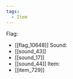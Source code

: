 ```yaml
---
tags:
  - Item
---
```

Flag:
- [[flag_10648]]
Sound:
- [[sound_43]]
- [[sound_17]]
- [[sound_44]]
Item:
- [[item_729]]
